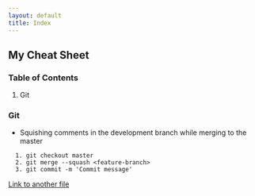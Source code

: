 ```yaml
---
layout: default
title: Index
---
```


## My Cheat Sheet

### Table of Contents
1. Git

### Git
- Squishing comments in the development branch while merging to the master

```
  1. git checkout master
  2. git merge --squash <feature-branch>
  3. git commit -m 'Commit message'
```

[Link to another file](git_make_change_commit)

